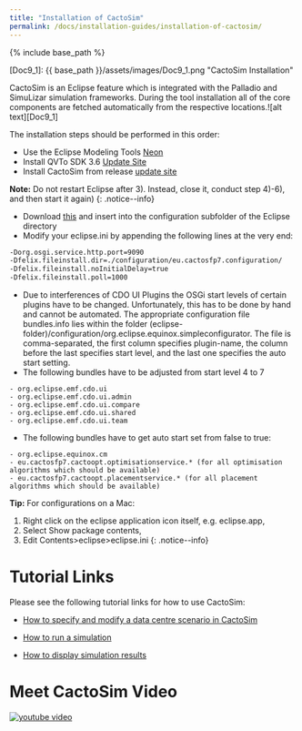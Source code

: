 ```yaml
---
title: "Installation of CactoSim"
permalink: /docs/installation-guides/installation-of-cactosim/
---
```


{% include base_path %}

[Doc9_1]: {{ base_path }}/assets/images/Doc9_1.png "CactoSim Installation"

CactoSim is an Eclipse feature which is integrated with the Palladio and SimuLizar simulation frameworks. During the tool installation all of the core components are fetched automatically from the respective locations.![alt text][Doc9_1]

The installation steps should be performed in this order:

- Use the Eclipse Modeling Tools [Neon](http://www.eclipse.org/downloads/)
- Install QVTo SDK 3.6 [Update Site](http://download.eclipse.org/mmt/qvto/updates/releases/3.6.0/)
- Install CactoSim from release [update site](https://sdqweb.ipd.kit.edu/eclipse/cactos/cactosim/releases/latest/)

**Note:**
Do not restart Eclipse after 3). Instead, close it, conduct step 4)-6), and then start it again)
{: .notice--info}

- Download [this](https://svn.fzi.de/svn/cactos/code/integration/trunk/eu.cactosfp7.configuration/) and insert into the configuration subfolder of the Eclipse directory
- Modify your eclipse.ini by appending the following lines at the very end:

```sh
-Dorg.osgi.service.http.port=9090
-Dfelix.fileinstall.dir=./configuration/eu.cactosfp7.configuration/
-Dfelix.fileinstall.noInitialDelay=true
-Dfelix.fileinstall.poll=1000
```

- Due to interferences of CDO UI Plugins the OSGi start levels of certain plugins have to be changed. Unfortunately, this has to be done by hand and cannot be automated. The appropriate configuration file bundles.info lies within the folder (eclipse-folder)/configuration/org.eclipse.equinox.simpleconfigurator. The file is comma-separated, the first column specifies plugin-name, the column before the last specifies start level, and the last one specifies the auto start setting.
- The following bundles have to be adjusted from start level 4 to 7

```
- org.eclipse.emf.cdo.ui 
- org.eclipse.emf.cdo.ui.admin
- org.eclipse.emf.cdo.ui.compare
- org.eclipse.emf.cdo.ui.shared
- org.eclipse.emf.cdo.ui.team
```

- The following bundles have to get auto start set from false to true:

```
- org.eclipse.equinox.cm
- eu.cactosfp7.cactoopt.optimisationservice.* (for all optimisation algorithms which should be available)
- eu.cactosfp7.cactoopt.placementservice.* (for all placement algorithms which should be available)
```

**Tip:** For configurations on a Mac:
 1. Right click on the eclipse application icon itself, e.g. eclipse.app, 
 2. Select Show package contents, 
 3. Edit Contents>eclipse>eclipse.ini
{: .notice--info}

# Tutorial Links

Please see the following tutorial links for how to use CactoSim:

- [How to specify and modify a data centre scenario in CactoSim](https://cactos.github.io/docs/tutorials/cactosim-specify-and-modify-a-data-centre-scenario/)

- [How to run a simulation](https://cactos.github.io/docs/tutorials/cactosim-run-a-simulation/)

- [How to display simulation results](https://cactos.github.io/docs/tutorials/cactosim-display-simulation-results/)

# Meet CactoSim Video
[![youtube video](https://cactos.github.io/assets/images/Doc9_2.PNG)](https://www.youtube.com/watch?v=Ah6uW1kfjkA)



